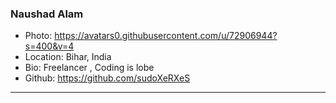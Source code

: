 ### Naushad Alam
- Photo: https://avatars0.githubusercontent.com/u/72906944?s=400&v=4
- Location: Bihar, India
- Bio: Freelancer , Coding is lobe
- Github: https://github.com/sudoXeRXeS
***
